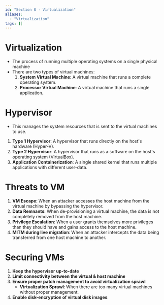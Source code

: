 ```yaml
---
id: "Section 8 - Virtualization"
aliases:
  - "Virtualization"
tags: []
---
```


# Virtualization
+ The process of running multiple operating systems on a single physical machine
+ There are two types of virtual machines:
    1. **System Virtual Machine**: A virtual machine that runs a complete operating system.
    2. **Processor Virtual Machine**: A virtual machine that runs a single application.

# Hypervisor
+ This manages the system resources that is sent to the virtual machines to use.
1. **Type 1 Hypervisor**: A hypervisor that runs directly on the host's hardware (Hyper-V).
2. **Type 2 Hypervisor**: A hypervisor that runs as a software on the host's operating system (VirtualBox).
3. **Application Containerization**: A single shared kernel that runs multiple applications with different user-data.

# Threats to VM
1. **VM Escape**: When an attacker accesses the host machine from the virtual machine by bypassing the hypervisor.
2. **Data Remnants**: When de-provisioning a virtual machine, the data is not completely removed from the host machine.
3. **Privilege Escalation**: When a user grants themselves more privileges than they should have and gains access to the host machine.
4. **MITM during live migration**: When an attacker intercepts the data being transferred from one host machine to another.

# Securing VMs
1. **Keep the hypervisor up-to-date**
2. **Limit connectivity between the virtual & host machine**
3. **Ensure proper patch management to avoid virtualization sprawl**
    + **Virtualization Sprawl**: When there are too many virtual machines without proper management.
4. **Enable disk-encryption of virtual disk images**
